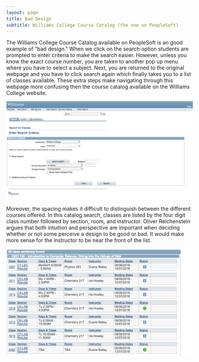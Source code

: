 ```yaml
---
layout: page
title: Bad Design  
subtitle: Williams College Course Catalog (the one on PeopleSoft) 
---
```


The Williams College Course Catalog available on PeopleSoft is an good example of "bad design." When we click on the search option students are prompted to enter criteria to make the search easier. However, unless you know the exact course number, you are taken to another pop up menu where you have to select a subject. Next, you are returned to the original webpage and you have to click search again which finally takes you to a list of classes available. These extra steps make navigating through this webpage more confusing then the course catalog available on the Williams College website.

![ccatalog](/img/ccatalog.png)

Moreover, the spacing makes it difficult to distinguish between the different courses offered. In this catalog search, classes are listed by the four digit class number followed by section, room, and instructor. Oliver Reichenstein argues that both intuition and perspective are important when deciding whether or not some perceive a design to be good or bad. It would make more sense for the instructor to be near the front of the list. 

![ccatalog](/img/c1b.png)








